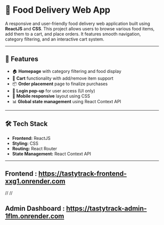 # 🍔 Food Delivery Web App

A responsive and user-friendly food delivery web application built using **ReactJS** and **CSS**. This project allows users to browse various food items, add them to a cart, and place orders. It features smooth navigation, category filtering, and an interactive cart system.

---

## 🚀 Features

- 🏠 **Homepage** with category filtering and food display  
- 🛒 **Cart** functionality with add/remove item support  
- 📦 **Order placement** page to finalize purchases  
- 🔐 **Login pop-up** for user access (UI only)  
- 📱 **Mobile responsive** layout using CSS  
- 📊 **Global state management** using React Context API  

---

## 🛠️ Tech Stack

- **Frontend:** ReactJS  
- **Styling:** CSS  
- **Routing:** React Router  
- **State Management:** React Context API  

---
## Frontend : https://tastytrack-frontend-xxg1.onrender.com
//
//
##  Admin Dashboard : https://tastytrack-admin-1flm.onrender.com
